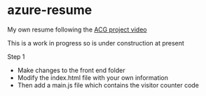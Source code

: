 # azure-resume
My own resume following the [ACG project video]()

This is a work in progress so is under construction at present

Step 1
- Make changes to the front end folder
- Modify the index.html file with your own information
- Then add a main.js file which contains the visitor counter code
